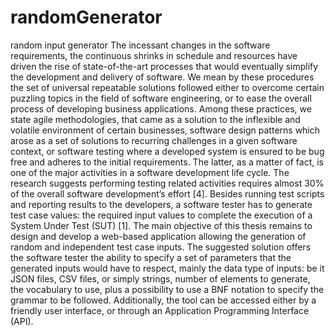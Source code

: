 # randomGenerator
random input generator
The incessant changes in the software requirements, the continuous shrinks in schedule and resources have driven the rise of state-of-the-art processes that would eventually 
simplify the development and delivery of software. We mean by these procedures the set of universal repeatable solutions followed either to overcome certain puzzling topics 
in the field of software engineering, or to ease the overall process of developing business applications. Among these practices, we state agile methodologies, that came as 
a solution to the inflexible and volatile environment of certain businesses, software design patterns which arose as a set of solutions to recurring challenges in a given 
software context, or software testing where a developed system is ensured to be bug free and adheres to the initial requirements. The latter, as a matter of fact, is one of 
the major activities in a software development life cycle. The research suggests performing testing related activities requires almost 30\% of the overall software development’s 
effort [4]. Besides running test scripts and reporting results to the developers, a software tester has to generate test case values: the required input values to complete the 
execution of a System Under Test (SUT) [1]. The main objective of this thesis remains to design and develop a web-based application allowing the generation of random and
independent test case inputs. The suggested solution offers the software tester the ability to specify a set of parameters that the generated inputs would have to respect, 
mainly the data type of inputs: be it JSON files, CSV files, or simply strings, number of elements to generate, the vocabulary to use, plus a possibility to use a BNF 
notation to specify the grammar to be followed. Additionally, the tool can be accessed either by a friendly user interface, or through an Application Programming Interface (API).
